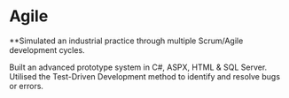 # Agile

**Simulated an industrial practice through multiple Scrum/Agile development cycles.

Built an advanced prototype system in C#, ASPX, HTML & SQL Server. 
Utilised the Test-Driven Development method to identify and resolve bugs or errors.
